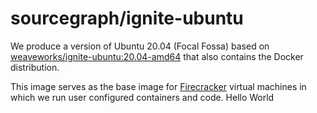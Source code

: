 # sourcegraph/ignite-ubuntu

We produce a version of Ubuntu 20.04 (Focal Fossa) based on [weaveworks/ignite-ubuntu:20.04-amd64](https://github.com/weaveworks/ignite/blob/46bdd5d48425c4245fbe895e7da3621f491c3660/images/ubuntu/Dockerfile) that also contains the Docker distribution.

This image serves as the base image for [Firecracker](https://github.com/firecracker-microvm/firecracker) virtual machines in which we run user configured containers and code.
Hello World
